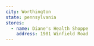 ```yaml
---
city: Worthington
state: pennsylvania
stores:
  - name: Diane's Health Shoppe
    address: 1981 Winfield Road
---
```

